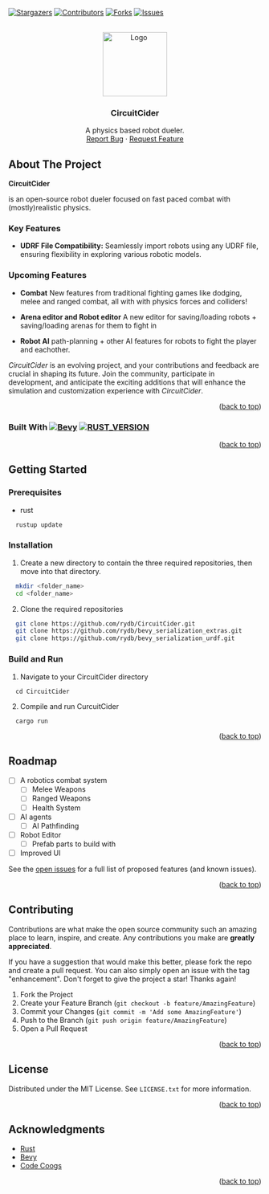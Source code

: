 <a name="readme-top"></a>

[![Stargazers][stars-shield]][stars-url]
[![Contributors][contributors-shield]][contributors-url]
[![Forks][forks-shield]][forks-url]
[![Issues][issues-shield]][issues-url]


<!-- PROJECT LOGO -->
<br />
<div align="center">
  <a href="https://github.com/github_username/repo_name">
    <img src="https://thenounproject.com/api/private/icons/1116675/edit/?backgroundShape=SQUARE&backgroundShapeColor=%23000000&backgroundShapeOpacity=0&exportSize=752&flipX=false&flipY=false&foregroundColor=%23999999&foregroundOpacity=1&imageFormat=png&rotation=0" alt="Logo" width="128" height="128">
  </a>

<h3 align="center">CircuitCider</h3>

  <p align="center">
    A physics based robot dueler.
    <br />
    <a href="https://github.com/rydb/CircuitCider/issues">Report Bug</a>
    ·
    <a href="https://github.com/rydb/CircuitCider/issues">Request Feature</a>
  </p>
</div>




<!-- ABOUT THE PROJECT -->
## About The Project

**CircuitCider** 

is an open-source robot dueler focused on fast paced combat with
(mostly)realistic physics.


### Key Features
- **UDRF File Compatibility:** Seamlessly import robots using any UDRF file, ensuring flexibility in exploring various robotic models.

### Upcoming Features


- **Combat** New features from traditional fighting games like dodging, melee and ranged combat, all with with physics forces and colliders!

- **Arena editor and Robot editor** A new editor for saving/loading robots + saving/loading arenas for them to fight in

- **Robot AI** path-planning + other AI features for robots to fight the player and eachother.


*CircuitCider* is an evolving project, and your contributions and feedback are crucial in shaping its future. Join the community, participate in development, and anticipate the exciting additions that will enhance the simulation and customization experience with *CircuitCider*.

<p align="right">(<a href="#readme-top">back to top</a>)</p>



### Built With [![Bevy][Bevy]][Bevy-URL] [![RUST_VERSION][Rust-Version]][Rust-URL]


<p align="right">(<a href="#readme-top">back to top</a>)</p>



<!-- GETTING STARTED -->
## Getting Started

### Prerequisites
* rust
```sh
  rustup update
```

### Installation

1. Create a new directory to contain the three required repositories, then move into that directory.
  ```sh
    mkdir <folder_name>
    cd <folder_name>
  ```
2. Clone the required repositories
 ```sh
   git clone https://github.com/rydb/CircuitCider.git
   git clone https://github.com/rydb/bevy_serialization_extras.git
   git clone https://github.com/rydb/bevy_serialization_urdf.git
 ```

### Build and Run

1. Navigate to your CircuitCider directory
```
  cd CircuitCider
```
2. Compile and run CurcuitCider
```
  cargo run
```
<p align="right">(<a href="#readme-top">back to top</a>)</p>

<!-- ROADMAP -->
## Roadmap

- [ ] A robotics combat system
  - [ ] Melee Weapons
  - [ ] Ranged Weapons
  - [ ] Health System 
- [ ] AI agents
  - [ ] AI Pathfinding
- [ ] Robot Editor
    - [ ] Prefab parts to build with
- [ ] Improved UI

See the [open issues](https://github.com/rydb/CircuitCider/issues) for a full list of proposed features (and known issues).

<p align="right">(<a href="#readme-top">back to top</a>)</p>



<!-- CONTRIBUTING -->
## Contributing

Contributions are what make the open source community such an amazing place to learn, inspire, and create. Any contributions you make are **greatly appreciated**.

If you have a suggestion that would make this better, please fork the repo and create a pull request. You can also simply open an issue with the tag "enhancement".
Don't forget to give the project a star! Thanks again!

1. Fork the Project
2. Create your Feature Branch (`git checkout -b feature/AmazingFeature`)
3. Commit your Changes (`git commit -m 'Add some AmazingFeature'`)
4. Push to the Branch (`git push origin feature/AmazingFeature`)
5. Open a Pull Request

<p align="right">(<a href="#readme-top">back to top</a>)</p>



<!-- LICENSE -->
## License

Distributed under the MIT License. See `LICENSE.txt` for more information.

<p align="right">(<a href="#readme-top">back to top</a>)</p>


<!-- ACKNOWLEDGMENTS -->
## Acknowledgments
* [Rust](https://www.rust-lang.org/)
* [Bevy](https://bevyengine.org/)
* [Code Coogs](https://www.codecoogs.com/)

<p align="right">(<a href="#readme-top">back to top</a>)</p>



<!-- MARKDOWN LINKS & IMAGES -->
<!-- https://www.markdownguide.org/basic-syntax/#reference-style-links -->
[contributors-shield]: https://img.shields.io/github/contributors/rydb/CircuitCider.svg?style=for-the-badge
[contributors-url]: https://github.com/rydb/CircuitCider/graphs/contributors
[forks-shield]: https://img.shields.io/github/forks/rydb/CircuitCider.svg?style=for-the-badge
[forks-url]: https://github.com/rydb/CircuitCider/network/members
[stars-shield]: https://img.shields.io/github/stars/rydb/CircuitCider.svg?style=for-the-badge
[stars-url]: https://github.com/rydb/CircuitCider/stargazers
[issues-shield]: https://img.shields.io/github/issues/rydb/CircuitCider.svg?style=for-the-badge
[issues-url]: https://github.com/rydb/CircuitCider/issues
[JQuery.com]: https://img.shields.io/badge/jQuery-0769AD?style=for-the-badge&logo=jquery&logoColor=white
[JQuery-url]: https://jquery.com 
[Rust-Version]: https://img.shields.io/badge/Rust-1.7.2-blue?logo=rust&style=for-the-badge
[Rust-URL]: https://www.rust-lang.org/
[Bevy]: https://img.shields.io/badge/Bevy-0.12-blue?logo=bevy&style=for-the-badge
[Bevy-URL]: https://bevyengine.org/
